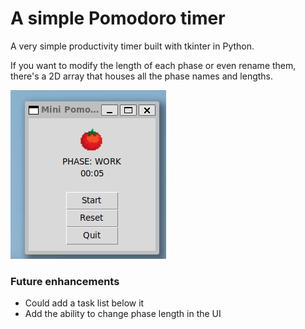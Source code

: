 # A simple Pomodoro timer
A very simple productivity timer built with tkinter in Python. 

If you want to modify the length of each phase or even rename them, there's a 2D array that houses all the phase names and lengths. 

![screenshot of app](screenshot.png)

### Future enhancements
- Could add a task list below it
- Add the ability to change phase length in the UI